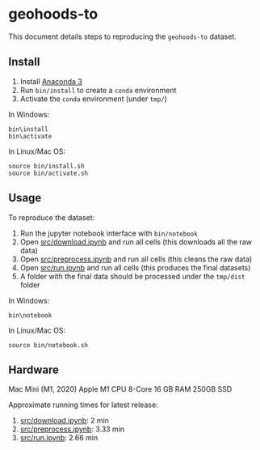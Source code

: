 # geohoods-to

This document details steps to reproducing the `geohoods-to` dataset.

## Install

1. Install [Anaconda 3](https://www.anaconda.com/)
2. Run ``bin/install`` to create a ``conda`` environment
3. Activate the ``conda`` environment (under ``tmp/``)

In Windows:

```
bin\install
bin\activate
```

In Linux/Mac OS:

```
source bin/install.sh
source bin/activate.sh
```

## Usage

To reproduce the dataset:

1. Run the jupyter notebook interface with ``bin/notebook``
2. Open [src/download.ipynb](src/download.ipynb) and run all cells (this downloads all the raw data)
3. Open [src/preprocess.ipynb](src/preprocess.ipynb) and run all cells (this cleans the raw data)
4. Open [src/run.ipynb](src/preprocess.ipynb) and run all cells (this produces the final datasets)
5. A folder with the final data should be processed under the ``tmp/dist`` folder

In Windows:

```
bin\notebook
```

In Linux/Mac OS:

```
source bin/notebook.sh
```

## Hardware

Mac Mini (M1, 2020)
Apple M1 CPU 8-Core
16 GB RAM
250GB SSD

Approximate running times for latest release:

1. [src/download.ipynb](src/download.ipynb): 2 min
2. [src/preprocess.ipynb](src/preprocess.ipynb): 3.33 min
3. [src/run.ipynb](src/preprocess.ipynb): 2.66 min